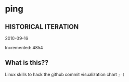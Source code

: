 # ping

## HISTORICAL ITERATION
2010-09-16

Incremented: 4854

## What is this?? 
Linux skills to hack the github commit visualization chart `;-)`
